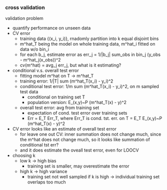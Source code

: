 ### cross validation

validation problem
- quantify performance on unseen data
- CV error
    - training data {(x_i, y_i)}, rnadomly partition into k equal disjoint bins
    - m^hat_T being the model on whole training data, m^hat_i fitted on data w/o bin_i
    - for each b_j, estimate error as err_j = 1/|b_j| sum_obs in bin_j (y_obs - m^hat_j(x_obs))^2
    - cv(m^hat) = avg_j err_j, but what is it estimating?
- conditional v.s. overall test error
    - fitting model m^hat on T -> m^hat_T
    - training error: 1/|T| sum (m^hat_T(x_i) - y_i)^2
    - conditional test error: 1/m sum (m^hat_T(x_i) - y_i)^2, on m sampled test data
        - conditional on training set T
        - population version: E_(x,y)~P (m^hat_T(x) - y)^2
    - overall test error: avg from training set
        - expectation of cond. test error over training sets
        - Err = E_T Err_T, where Err_T is cond. tst. err. on T
        = E_T E_(x,y)~P (m^hat_T(x) - y)^2
- CV error looks like an estimate of overall test error
    - for leave one out CV: inner summation does not change much, since the m^hat does not change much, so it looks like summation of conditional tst err?
    - and it does estimate the oveall test error, even for LOOCV
- choosing k
    - low k -> high bias
        - training set is smaller, may overestimate the error
    - high k -> high variance
        - training set not well sampled if k is high -> individual training set overlaps too much